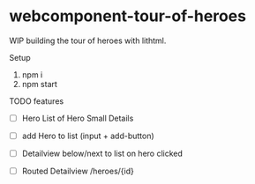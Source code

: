 # webcomponent-tour-of-heroes

WIP building the tour of heroes with lithtml.

Setup

1) npm i
2) npm start 

TODO features
- [ ] Hero List of Hero Small Details
- [ ] add Hero to list (input + add-button)
- [ ] Detailview below/next to list on hero clicked
- [ ] Routed Detailview /heroes/{id}



